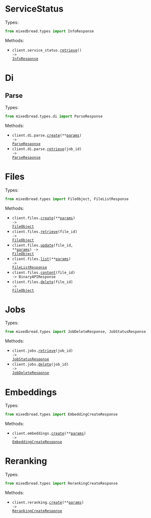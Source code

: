 # ServiceStatus

Types:

```python
from mixedbread.types import InfoResponse
```

Methods:

- <code title="get /">client.service_status.<a href="./src/mixedbread/resources/service_status.py">retrieve</a>() -> <a href="./src/mixedbread/types/info_response.py">InfoResponse</a></code>

# Di

## Parse

Types:

```python
from mixedbread.types.di import ParseResponse
```

Methods:

- <code title="post /v1/document-intelligence/parse">client.di.parse.<a href="./src/mixedbread/resources/di/parse.py">create</a>(\*\*<a href="src/mixedbread/types/di/parse_create_params.py">params</a>) -> <a href="./src/mixedbread/types/di/parse_response.py">ParseResponse</a></code>
- <code title="get /v1/document-intelligence/parse/{job_id}">client.di.parse.<a href="./src/mixedbread/resources/di/parse.py">retrieve</a>(job_id) -> <a href="./src/mixedbread/types/di/parse_response.py">ParseResponse</a></code>

# Files

Types:

```python
from mixedbread.types import FileObject, FileListResponse
```

Methods:

- <code title="post /v1/files">client.files.<a href="./src/mixedbread/resources/files.py">create</a>(\*\*<a href="src/mixedbread/types/file_create_params.py">params</a>) -> <a href="./src/mixedbread/types/file_object.py">FileObject</a></code>
- <code title="get /v1/files/{file_id}">client.files.<a href="./src/mixedbread/resources/files.py">retrieve</a>(file_id) -> <a href="./src/mixedbread/types/file_object.py">FileObject</a></code>
- <code title="put /v1/files/{file_id}">client.files.<a href="./src/mixedbread/resources/files.py">update</a>(file_id, \*\*<a href="src/mixedbread/types/file_update_params.py">params</a>) -> <a href="./src/mixedbread/types/file_object.py">FileObject</a></code>
- <code title="get /v1/files">client.files.<a href="./src/mixedbread/resources/files.py">list</a>(\*\*<a href="src/mixedbread/types/file_list_params.py">params</a>) -> <a href="./src/mixedbread/types/file_list_response.py">FileListResponse</a></code>
- <code title="get /v1/files/{file_id}/content">client.files.<a href="./src/mixedbread/resources/files.py">content</a>(file_id) -> BinaryAPIResponse</code>
- <code title="delete /v1/files/{file_id}">client.files.<a href="./src/mixedbread/resources/files.py">delete</a>(file_id) -> <a href="./src/mixedbread/types/file_object.py">FileObject</a></code>

# Jobs

Types:

```python
from mixedbread.types import JobDeleteResponse, JobStatusResponse
```

Methods:

- <code title="get /v1/jobs/{job_id}">client.jobs.<a href="./src/mixedbread/resources/jobs.py">retrieve</a>(job_id) -> <a href="./src/mixedbread/types/job_status_response.py">JobStatusResponse</a></code>
- <code title="delete /v1/jobs/{job_id}">client.jobs.<a href="./src/mixedbread/resources/jobs.py">delete</a>(job_id) -> <a href="./src/mixedbread/types/job_delete_response.py">JobDeleteResponse</a></code>

# Embeddings

Types:

```python
from mixedbread.types import EmbeddingCreateResponse
```

Methods:

- <code title="post /v1/embeddings">client.embeddings.<a href="./src/mixedbread/resources/embeddings.py">create</a>(\*\*<a href="src/mixedbread/types/embedding_create_params.py">params</a>) -> <a href="./src/mixedbread/types/embedding_create_response.py">EmbeddingCreateResponse</a></code>

# Reranking

Types:

```python
from mixedbread.types import RerankingCreateResponse
```

Methods:

- <code title="post /v1/reranking">client.reranking.<a href="./src/mixedbread/resources/reranking.py">create</a>(\*\*<a href="src/mixedbread/types/reranking_create_params.py">params</a>) -> <a href="./src/mixedbread/types/reranking_create_response.py">RerankingCreateResponse</a></code>
